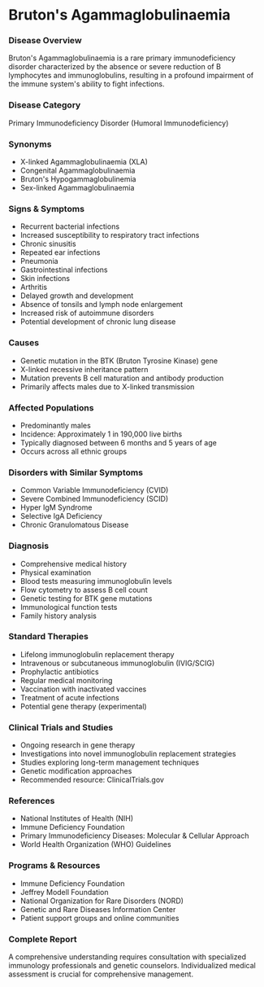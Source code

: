 # Bruton's Agammaglobulinaemia

### Disease Overview
Bruton's Agammaglobulinaemia is a rare primary immunodeficiency disorder characterized by the absence or severe reduction of B lymphocytes and immunoglobulins, resulting in a profound impairment of the immune system's ability to fight infections.

### Disease Category
Primary Immunodeficiency Disorder (Humoral Immunodeficiency)

### Synonyms
- X-linked Agammaglobulinaemia (XLA)
- Congenital Agammaglobulinaemia
- Bruton's Hypogammaglobulinemia
- Sex-linked Agammaglobulinaemia

### Signs & Symptoms
- Recurrent bacterial infections
- Increased susceptibility to respiratory tract infections
- Chronic sinusitis
- Repeated ear infections
- Pneumonia
- Gastrointestinal infections
- Skin infections
- Arthritis
- Delayed growth and development
- Absence of tonsils and lymph node enlargement
- Increased risk of autoimmune disorders
- Potential development of chronic lung disease

### Causes
- Genetic mutation in the BTK (Bruton Tyrosine Kinase) gene
- X-linked recessive inheritance pattern
- Mutation prevents B cell maturation and antibody production
- Primarily affects males due to X-linked transmission

### Affected Populations
- Predominantly males
- Incidence: Approximately 1 in 190,000 live births
- Typically diagnosed between 6 months and 5 years of age
- Occurs across all ethnic groups

### Disorders with Similar Symptoms
- Common Variable Immunodeficiency (CVID)
- Severe Combined Immunodeficiency (SCID)
- Hyper IgM Syndrome
- Selective IgA Deficiency
- Chronic Granulomatous Disease

### Diagnosis
- Comprehensive medical history
- Physical examination
- Blood tests measuring immunoglobulin levels
- Flow cytometry to assess B cell count
- Genetic testing for BTK gene mutations
- Immunological function tests
- Family history analysis

### Standard Therapies
- Lifelong immunoglobulin replacement therapy
- Intravenous or subcutaneous immunoglobulin (IVIG/SCIG)
- Prophylactic antibiotics
- Regular medical monitoring
- Vaccination with inactivated vaccines
- Treatment of acute infections
- Potential gene therapy (experimental)

### Clinical Trials and Studies
- Ongoing research in gene therapy
- Investigations into novel immunoglobulin replacement strategies
- Studies exploring long-term management techniques
- Genetic modification approaches
- Recommended resource: ClinicalTrials.gov

### References
- National Institutes of Health (NIH)
- Immune Deficiency Foundation
- Primary Immunodeficiency Diseases: Molecular & Cellular Approach
- World Health Organization (WHO) Guidelines

### Programs & Resources
- Immune Deficiency Foundation
- Jeffrey Modell Foundation
- National Organization for Rare Disorders (NORD)
- Genetic and Rare Diseases Information Center
- Patient support groups and online communities

### Complete Report
A comprehensive understanding requires consultation with specialized immunology professionals and genetic counselors. Individualized medical assessment is crucial for comprehensive management.